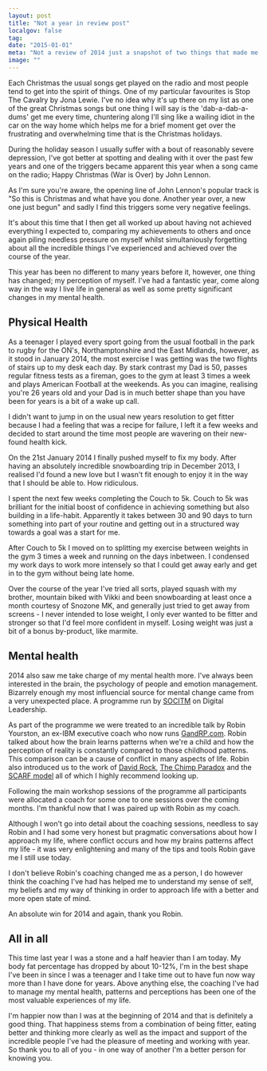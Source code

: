 ```yaml
---
layout: post
title: "Not a year in review post"
localgov: false
tag:
date: "2015-01-01"
meta: "Not a review of 2014 just a snapshot of two things that made me a happier person"
image: ""
---
```


Each Christmas the usual songs get played on the radio and most people tend to get into the spirit of things. One of my particular favourites is Stop The Cavalry by Jona Lewie. I've no idea why it's up there on my list as one of the great Christmas songs but one thing I will say is the 'dab-a-dab-a-dums' get me every time, chuntering along I'll sing like a wailing idiot in the car on the way home which helps me for a brief moment get over the frustrating and overwhelming time that is the Christmas holidays.

During the holiday season I usually suffer with a bout of reasonably severe depression, I've got better at spotting and dealing with it over the past few years and one of the triggers became apparent this year when a song came on the radio; Happy Christmas (War is Over) by John Lennon. 

As I'm sure you're aware, the opening line of John Lennon's popular track is "So this is Christmas and what have you done. Another year over, a new one just begun" and sadly I find this triggers some very negative feelings. 

It's about this time that I then get all worked up about having not achieved everything I expected to, comparing my achievements to others and once again piling needless pressure on myself whilst simultaniously forgetting about all the incredible things I've experienced and achieved over the course of the year.

This year has been no different to many years before it, however, one thing has changed; my perception of myself. I've had a fantastic year, come along way in the way I live life in general as well as some pretty significant changes in my mental health.

## Physical Health

As a teenager I played every sport going from the usual football in the park to rugby for the ON's, Northamptonshire and the East Midlands, however, as it stood in January 2014, the most exercise I was getting was the two flights of stairs up to my desk each day. By stark contrast my Dad is 50, passes regular fitness tests as a fireman, goes to the gym at least 3 times a week and plays American Football at the weekends. As you can imagine, realising you're 26 years old and your Dad is in much better shape than you have been for years is a bit of a wake up call.

I didn't want to jump in on the usual new years resolution to get fitter because I had a feeling that was a recipe for failure, I left it a few weeks and decided to start around the time most people are wavering on their new-found health kick.

On the 21st January 2014 I finally pushed myself to fix my body. After having an absolutely incredible snowboarding trip in December 2013, I realised I'd found a new love but I wasn't fit enough to enjoy it in the way that I should be able to. How ridiculous.

I spent the next few weeks completing the Couch to 5k. Couch to 5k was brilliant for the initial boost of confidence in achieving something but also building in a life-habit. Apparently it takes between 30 and 90 days to turn something into part of your routine and getting out in a structured way towards a goal was a start for me.

After Couch to 5k I moved on to splitting my exercise between weights in the gym 3 times a week and running on the days inbetween. I condensed my work days to work more intensely so that I could get away early and get in to the gym without being late home.

Over the course of the year I've tried all sorts, played squash with my brother, mountain biked with Vikki and been snowboarding at least once a month courtesy of Snozone MK, and generally just tried to get away from screens - I never intended to lose weight, I only ever wanted to be fitter and stronger so that I'd feel more confident in myself. Losing weight was just a bit of a bonus by-product, like marmite.

## Mental health

2014 also saw me take charge of my mental health more. I've always been interested in the brain, the psychology of people and emotion management. Bizarrely enough my most influencial source for mental change came from a very unexpected place. A programme run by [SOCITM](http://www.socitm.net) on Digital Leadership.

As part of the programme we were treated to an incredible talk by Robin Yourston, an ex-IBM executive coach who now runs [GandRP.com](http://gandrp.com/). Robin talked about how the brain learns patterns when we're a child and how the perception of reality is constantly compared to those childhood patterns. This comparison can be a cause of conflict in many aspects of life. Robin also introduced us to the work of [David Rock](http://www.davidrock.net), [The Chimp Paradox](http://www.amazon.co.uk/dp/009193558X/ref=cm_sw_r_tw_dp_eJSPub0SYXTN5) and the [SCARF model](http://www.your-brain-at-work.com/files/NLJ_SCARFUS.pdf) all of which I highly recommend looking up.

Following the main workshop sessions of the programme all participants were allocated a coach for some one to one sessions over the coming months. I'm thankful now that I was paired up with Robin as my coach.

Although I won't go into detail about the coaching sessions, needless to say Robin and I had some very honest but pragmatic conversations about how I approach my life, where conflict occurs and how my brains patterns affect my life - it was very enlightening and many of the tips and tools Robin gave me I still use today.

I don't believe Robin's coaching changed me as a person, I do however think the coaching I've had has helped me to understand my sense of self, my beliefs and my way of thinking in order to approach life with a better and more open state of mind.

An absolute win for 2014 and again, thank you Robin.

## All in all

This time last year I was a stone and a half heavier than I am today. My body fat percentage has dropped by about 10-12%, I'm in the best shape I've been in since I was a teenager and I take time out to have fun now way more than I have done for years. Above anything else, the coaching I've had to manage my mental health, patterns and perceptions has been one of the most valuable experiences of my life.

I'm happier now than I was at the beginning of 2014 and that is definitely a good thing. That happiness stems from a combination of being fitter, eating better and thinking more clearly as well as the impact and support of the incredible people I've had the pleasure of meeting and working with year. So thank you to all of you - in one way of another I'm a better person for knowing you.

